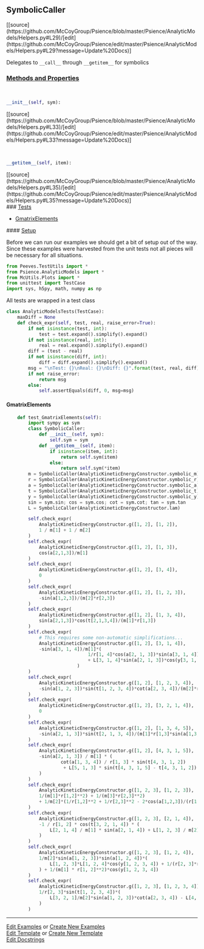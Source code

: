 ## <a id="Psience.AnalyticModels.Helpers.SymbolicCaller">SymbolicCaller</a> 
<div class="docs-source-link" markdown="1">
[[source](https://github.com/McCoyGroup/Psience/blob/master/Psience/AnalyticModels/Helpers.py#L29)/[edit](https://github.com/McCoyGroup/Psience/edit/master/Psience/AnalyticModels/Helpers.py#L29?message=Update%20Docs)]
</div>

Delegates to `__call__` through `__getitem__` for symbolics



<div class="collapsible-section">
 <div class="collapsible-section collapsible-section-header" markdown="1">
 
### <a class="collapse-link" data-toggle="collapse" href="#methods">Methods and Properties</a> <a class="float-right" data-toggle="collapse" href="#methods"><i class="fa fa-chevron-down"></i></a>

 </div>
 <div class="collapsible-section collapsible-section-body collapse" id="methods" markdown="1">

<a id="Psience.AnalyticModels.Helpers.SymbolicCaller.__init__" class="docs-object-method">&nbsp;</a> 
```python
__init__(self, sym): 
```
<div class="docs-source-link" markdown="1">
[[source](https://github.com/McCoyGroup/Psience/blob/master/Psience/AnalyticModels/Helpers.py#L33)/[edit](https://github.com/McCoyGroup/Psience/edit/master/Psience/AnalyticModels/Helpers.py#L33?message=Update%20Docs)]
</div>

<a id="Psience.AnalyticModels.Helpers.SymbolicCaller.__getitem__" class="docs-object-method">&nbsp;</a> 
```python
__getitem__(self, item): 
```
<div class="docs-source-link" markdown="1">
[[source](https://github.com/McCoyGroup/Psience/blob/master/Psience/AnalyticModels/Helpers.py#L35)/[edit](https://github.com/McCoyGroup/Psience/edit/master/Psience/AnalyticModels/Helpers.py#L35?message=Update%20Docs)]
</div>

 </div>
</div>



<div class="collapsible-section">
 <div class="collapsible-section collapsible-section-header" markdown="1">
### <a class="collapse-link" data-toggle="collapse" href="#tests">Tests</a> <a class="float-right" data-toggle="collapse" href="#tests"><i class="fa fa-chevron-down"></i></a>
 </div>
<div class="collapsible-section collapsible-section-body collapse show" id="tests" markdown="1">

- [GmatrixElements](#GmatrixElements)

<div class="collapsible-section">
 <div class="collapsible-section collapsible-section-header" markdown="1">
#### <a class="collapse-link" data-toggle="collapse" href="#test-setup">Setup</a> <a class="float-right" data-toggle="collapse" href="#test-setup"><i class="fa fa-chevron-down"></i></a>
 </div>
 <div class="collapsible-section collapsible-section-body collapse" id="test-setup" markdown="1">

Before we can run our examples we should get a bit of setup out of the way.
Since these examples were harvested from the unit tests not all pieces
will be necessary for all situations.
```python
from Peeves.TestUtils import *
from Psience.AnalyticModels import *
from McUtils.Plots import *
from unittest import TestCase
import sys, h5py, math, numpy as np
```

All tests are wrapped in a test class
```python
class AnalyticModelsTests(TestCase):
    maxDiff = None
    def check_expr(self, test, real, raise_error=True):
        if not isinstance(test, int):
            test = test.expand().simplify().expand()
        if not isinstance(real, int):
            real = real.expand().simplify().expand()
        diff = (test - real)
        if not isinstance(diff, int):
            diff = diff.expand().simplify().expand()
        msg = "\nTest: {}\nReal: {}\nDiff: {}".format(test, real, diff)
        if not raise_error:
            return msg
        else:
            self.assertEquals(diff, 0, msg=msg)
```

 </div>
</div>

#### <a name="GmatrixElements">GmatrixElements</a>
```python
    def test_GmatrixElements(self):
        import sympy as sym
        class SymbolicCaller:
            def __init__(self, sym):
                self.sym = sym
            def __getitem__(self, item):
                if isinstance(item, int):
                    return self.sym(item)
                else:
                    return self.sym(*item)
        m = SymbolicCaller(AnalyticKineticEnergyConstructor.symbolic_m)
        r = SymbolicCaller(AnalyticKineticEnergyConstructor.symbolic_r)
        a = SymbolicCaller(AnalyticKineticEnergyConstructor.symbolic_a)
        t = SymbolicCaller(AnalyticKineticEnergyConstructor.symbolic_t)
        y = SymbolicCaller(AnalyticKineticEnergyConstructor.symbolic_y)
        sin = sym.sin; cos = sym.cos; cot = sym.cot; tan = sym.tan
        L = SymbolicCaller(AnalyticKineticEnergyConstructor.lam)

        self.check_expr(
            AnalyticKineticEnergyConstructor.g([1, 2], [1, 2]),
            1 / m[1] + 1 / m[2]
        )
        self.check_expr(
            AnalyticKineticEnergyConstructor.g([1, 2], [1, 3]),
            cos(a[2,1,3])/m[1]
        )
        self.check_expr(
            AnalyticKineticEnergyConstructor.g([1, 2], [3, 4]),
            0
        )
        self.check_expr(
            AnalyticKineticEnergyConstructor.g([1, 2], [1, 2, 3]),
            -sin(a[1,2,3])/(m[2]*r[2,3])
        )
        self.check_expr(
            AnalyticKineticEnergyConstructor.g([1, 2], [1, 3, 4]),
            sin(a[2,1,3])*cos(t[2,1,3,4])/(m[1]*r[1,3])
        )
        self.check_expr(
            # This requires some non-automatic simplifications...
            AnalyticKineticEnergyConstructor.g([1, 2], [3, 1, 4]),
            -sin(a[3, 1, 4])/m[1]*(
                              1/r[1, 4]*cos(a[2, 1, 3])*sin(a[3, 1, 4])
                              + L[3, 1, 4]*sin(a[2, 1, 3])*cos(y[3, 1, 2, 4])
                          )
        )
        self.check_expr(
            AnalyticKineticEnergyConstructor.g([1, 2], [1, 2, 3, 4]),
            -sin(a[1, 2, 3])*sin(t[1, 2, 3, 4])*cot(a[2, 3, 4])/(m[2]*r[2,3])
        )
        self.check_expr(
            AnalyticKineticEnergyConstructor.g([1, 2], [3, 2, 1, 4]),
            0
        )
        self.check_expr(
            AnalyticKineticEnergyConstructor.g([1, 2], [1, 3, 4, 5]),
            -sin(a[2, 1, 3])*sin(t[2, 1, 3, 4])/(m[1]*r[1,3]*sin(a[1,3,4]))
        )
        self.check_expr(
            AnalyticKineticEnergyConstructor.g([1, 2], [4, 3, 1, 5]),
            -sin(a[2, 1, 3]) / m[1] * (
                    cot(a[1, 3, 4]) / r[1, 3] * sin(t[4, 3, 1, 2])
                     + L[5, 1, 3] * sin(t[4, 3, 1, 5] - t[4, 3, 1, 2])
            )
        )
        self.check_expr(
            AnalyticKineticEnergyConstructor.g([1, 2, 3], [1, 2, 3]),
            1/(m[1]*r[1,2]**2) + 1/(m[3]*r[2,3]**2)
            + 1/m[2]*(1/r[1,2]**2 + 1/r[2,3]**2 - 2*cos(a[1,2,3])/(r[1,2]*r[2,3]))
        )
        self.check_expr(
            AnalyticKineticEnergyConstructor.g([1, 2, 3], [2, 1, 4]),
            -1 / r[1, 2] * cos(t[3, 2, 1, 4]) * (
                L[2, 1, 4] / m[1] * sin(a[2, 1, 4]) + L[1, 2, 3] / m[2] * sin(a[1, 2, 3])
            )
        )
        self.check_expr(
            AnalyticKineticEnergyConstructor.g([1, 2, 3], [1, 2, 4]),
            1/m[2]*sin(a[1, 2, 3])*sin(a[1, 2, 4])*(
                L[1, 2, 3]*L[1, 2, 4]*cos(y[1, 2, 3, 4]) + 1/(r[2, 3]*r[2, 4])
            ) + 1/(m[1] * r[1, 2]**2)*cos(y[1, 2, 3, 4])
        )
        self.check_expr(
            AnalyticKineticEnergyConstructor.g([1, 2, 3], [1, 2, 3, 4]),
            1/r[2, 3]*sin(t[1, 2, 3, 4])*(
                L[3, 2, 1]/m[2]*sin(a[1, 2, 3])*cot(a[2, 3, 4]) - L[4, 3, 2]/m[3]
            )
        )
```

 </div>
</div>

___

[Edit Examples](https://github.com/McCoyGroup/Psience/edit/gh-pages/ci/examples/Psience/AnalyticModels/Helpers/SymbolicCaller.md) or 
[Create New Examples](https://github.com/McCoyGroup/Psience/new/gh-pages/?filename=ci/examples/Psience/AnalyticModels/Helpers/SymbolicCaller.md) <br/>
[Edit Template](https://github.com/McCoyGroup/Psience/edit/gh-pages/ci/docs/Psience/AnalyticModels/Helpers/SymbolicCaller.md) or 
[Create New Template](https://github.com/McCoyGroup/Psience/new/gh-pages/?filename=ci/docs/templates/Psience/AnalyticModels/Helpers/SymbolicCaller.md) <br/>
[Edit Docstrings](https://github.com/McCoyGroup/Psience/edit/master/Psience/AnalyticModels/Helpers.py#L29?message=Update%20Docs)